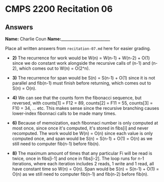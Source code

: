 # CMPS 2200 Recitation 06
## Answers

**Name:** Charlie Coun
**Name:**_________________________


Place all written answers from `recitation-07.md` here for easier grading.



- **2)** The recurrence for work would be W(n) = W(n-1) + W(n-2) + O(1) since we do constant work alongside the recursive calls of (n-1) and (n-2), which comes out to W(n) = O(2^n).

- **3)** The recurrence for span would be S(n) = S(n-1) + O(1) since it is not parallel and fib(n-1) must finish before returning, which comes out to S(n) = O(n).

- **4)** We can see that the counts form the fibonacci sequence, but reversed, with counts[1] = F12 = 89, counts[2] = F11 = 55, counts[3] = F10 = 34, ... etc. This makes sense since the recursive branching causes lower-index fibonnaci calls to be made many times.

- **6)** Because of memoization, each fibonnaci number is only computed at most once, since once it's computed, it's stored in fibs[i] and never recomputed. The work would be W(n) = O(n) since each value is only computed once, and span would be S(n) = S(n-1) + O(1) = O(n) as we still need to computer fib(n-1) before fib(n).

- **8)** The maximum amount of times that any particular Fi will be read is twice, once in fibs[i-1] and once in fibs[i-2]. The loop runs for n-1 iterations, where each iteration includes 2 reads, 1 write and 1 read, all have constant time so W(n) = O(n). Span would be S(n) = S(n-1) + O(1) = O(n) as we still need to computer fib(n-1) and fib(n-2) before fib(n).
